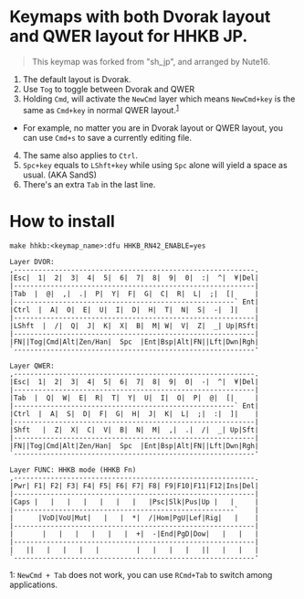 # Keymaps with both Dvorak layout and QWER layout for HHKB JP.
> This keymap was forked from "sh_jp", and arranged by Nute16.

1. The default layout is Dvorak.
2. Use `Tog` to toggle between Dvorak and QWER
3. Holding `Cmd`, will activate the `NewCmd` layer which means `NewCmd+key` is the same as `Cmd+key` in normal QWER layout.<sup>[1](#cmdTab)</sup>
  - For example, no matter you are in Dvorak layout or QWER layout, you can use `Cmd+s` to save a currently editing file.
4. The same also applies to `Ctrl`.
5. `Spc+key` equals to `LShft+key` while using `Spc` alone will yield a space as usual. (AKA SandS)
6. There's an extra `Tab` in the last line.

# How to install
```
make hhkb:<keymap_name>:dfu HHKB_RN42_ENABLE=yes
```

```
Layer DVOR:
,-----------------------------------------------------------.
|Esc|  1|  2|  3|  4|  5|  6|  7|  8|  9|  0|  :|  ^|  ¥|Del|
|-----------------------------------------------------------|
|Tab  |  @|  ,|  .|  P|  Y|  F|  G|  C|  R|  L|  ;|  [|     |
|------------------------------------------------------` Ent|
|Ctrl  |  A|  O|  E|  U|  I|  D|  H|  T|  N|  S|  -|  ]|    |
|-----------------------------------------------------------|
|LShft  |  /|  Q|  J|  K|  X|  B|  M| W|  V|  Z|  _| Up|RSft|
|-----------------------------------------------------------|
|FN||Tog|Cmd|Alt|Zen/Han|  Spc  |Ent|Bsp|Alt|FN||Lft|Dwn|Rgh|
`-----------------------------------------------------------'
```

```
Layer QWER:
,-----------------------------------------------------------.
|Esc|  1|  2|  3|  4|  5|  6|  7|  8|  9|  0|  -|  ^|  ¥|Del|
|-----------------------------------------------------------|
|Tab  |  Q|  W|  E|  R|  T|  Y|  U|  I|  O|  P|  @|  [|     |
|------------------------------------------------------` Ent|
|Ctrl  |  A|  S|  D|  F|  G|  H|  J|  K|  L|  ;|  :|  ]|    |
|-----------------------------------------------------------|
|Shft   |  Z|  X|  C|  V|  B|  N|  M|  ,|  .|  /|  _| Up|Sft|
|-----------------------------------------------------------|
|FN||Tog|Cmd|Alt|Zen/Han|  Spc  |Ent|Bsp|Alt|FN||Lft|Dwn|Rgh|
`-----------------------------------------------------------'
```

```
Layer FUNC: HHKB mode (HHKB Fn)
,-----------------------------------------------------------.
|Pwr| F1| F2| F3| F4| F5| F6| F7| F8| F9|F10|F11|F12|Ins|Del|
|-----------------------------------------------------------|
|Caps |   |   |   |   |   |   |   |Psc|Slk|Pus|Up |   |     |
|------------------------------------------------------`    |
|      |VoD|VoU|Mut|   |   |  *|  /|Hom|PgU|Lef|Rig|   |    |
|-----------------------------------------------------------|
|       |   |   |   |   |   |  +|  -|End|PgD|Dow|   |   |   |
|-----------------------------------------------------------|
|   ||   |   |   |   |         |   |   |   |   ||   |   |   |
`-----------------------------------------------------------'
```
<!--
```
Empty Layer:
,-----------------------------------------------------------.
|   |   |   |   |   |   |   |   |   |   |  |   |   |   |    |
|-----------------------------------------------------------|
|     |   |   |   |   |   |   |   |   |   |   |   |   |     |
|------------------------------------------------------`    |
|      |   |   |   |   |   |   |   |   |   |   |   |   |    |
|-----------------------------------------------------------|
|       |   |   |   |   |   |   |   |   |   |   |   |   |   |
|-----------------------------------------------------------|
|  |  |    |      |    |       |    |   |   |   |   |   |   |
`-----------------------------------------------------------'
```
-->
<a name="cmdTab">1</a>: `NewCmd + Tab` does not work, you can use `RCmd+Tab` to switch among applications.
